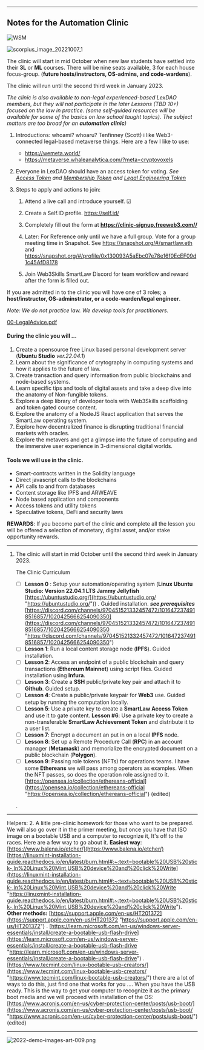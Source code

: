 -------------
Notes for the Automation Clinic
-------------

![WSM](https://user-images.githubusercontent.com/32429716/194555966-3ff70653-d55d-4abd-a099-c16bf28ab3b2.gif)



![scorpius_image_20221007_1](https://user-images.githubusercontent.com/32429716/194557032-3c300596-77a4-44d9-837c-c66627377907.png)

The clinic will start in mid October when new law students have settled into their **3L** or **ML** courses. There will be nine seats available, 3 for each house focus-group. (**future hosts/instructors, OS-admins, and code-wardens**). 

The clinic will run until the second third week in January 2023.
    
*The clinic is also available to non-legal experienced-based LexDAO members, but they will not participate in the later Lessons (TBD 10+) focused on the law in practice. (some self-guided resources will be available for some of the basics on law school taught topics). The subject matters are too broad for an **automation clinic**)*


1. Introductions: whoami? whoaru?
 Tenfinney (Scott) i like Web3-connected legal-based metaverse things. Here are a few I like to use:
    * https://wemeta.world/
    * https://metaverse.whaleanalytica.com/?meta=cryptovoxels


3. Everyone in LexDAO should have an access token for voting. *See [Access Token]((https://opensea.io/assets/matic/0xa77e11b845e31e2c24ddc004fb8f93759c097274/496925736968920592695302422083945832576479845996267831971701744113549326)) and [Membership Token]((https://opensea.io/assets/matic/0x9378f978c691f0247dd75f5efa4c77efb31b26c6/41)) and [Legal Engineering Token]((https://opensea.io/assets/ethereum/0x7106bb3faaa84fff35ed57405d24d47dea6df183/6))* 
4. Steps to apply and actions to join:
	1. Attend a live call and introduce yourself. ☑
	2. Create a Self.ID profile. https://self.id/
	3. Completely fill out the form at **https://clinic-signup.freeweb3.com//** 
	4. Later: For Reference only until we have a full group.  Vote for a group meeting time in Snapshot. See https://snapshot.org/#/smartlaw.eth and  https://snapshot.org/#/profile/0x130093A5aEbc07e78e16f0EcEF09d1c45AfD8178

	5. Join Web3Skills SmartLaw Discord for team workflow and reward after the form is filled out. 

If you are admitted in to the clinic you will have one of 3 roles; a **host/instructor, OS-adminstrator, or a code-warden/legal engineer**. 

*Note: We do not practice law. We develop tools for practitioners.*  

[00-LegalAdvice.pdf](https://github.com/wl-uiux/smartlaw-dashboard/files/9733975/00-LegalAdvice.pdf)


#### During the clinic you will ...
1. Create a opensource free Linux based personal development server (**Ubuntu Studio** *ver.22.04.1*)
2. Learn about the significance of crytography in computing systems and how it applies to the future of law.
3. Create transaction and query information from public blockchains and node-based systems.
4. Learn specific tips and tools of digital assets and take a deep dive into the anatomy of Non-fungible tokens.
5. Explore a deep library of developer tools with Web3Skills scaffolding and token gated course content.
6. Explore the anatomy of a  NodeJS React application that serves the SmartLaw operating system.
7. Explore how decentralized finance is disrupting traditional financial markets with oracles.
8. Explore the metavers and get a glimpse into the future of computing and the immersive user experience in 3-dimensional digital worlds. 



#### Tools we will use in the clinic.
* Smart-contracts written in the Solidity language
* Direct javascript calls to the blockchains
* API calls to and from databases
* Content storage like IPFS and ARWEAVE
* Node based application and components
* Access tokens and utility tokens
* Speculative tokens, DeFi and security laws


**REWARDS**: If you become part of the clinic and complete all the lesson you will be offered a selection of monetary, digital asset, and/or stake opportunity rewards.

---- 
1.  The clinic will start in mid October until the second third week in January 2023.
    
    The Clinic Curriculum
    
	 - [ ] **Lesson 0** : Setup your automation/operating system (**Linux Ubuntu Studio: Version 22.04.1 LTS Jammy Jellyfish** [https://ubuntustudio.org/](https://ubuntustudio.org/ "https://ubuntustudio.org/")) . Guided installation. _**see prerequisites**_ [https://discord.com/channels/970451521332457472/1016472374918516857/1020425666254090350](https://discord.com/channels/970451521332457472/1016472374918516857/1020425666254090350 "https://discord.com/channels/970451521332457472/1016472374918516857/1020425666254090350")  
	 - [ ] **Lesson 1**: Run a local content storage node (**IPFS**). Guided installation. 
	 - [ ] **Lesson 2**: Access an endpoint of a public blockchain and query transactions (**Ethereum Mainnet**) using script files. Guided installation using **Infura**. 
	 - [ ] **Lesson 3**: Create a **SSH** public/private key pair and attach it to **Github**. Guided setup. 
	 - [ ] **Lesson 4**: Create a public/private keypair for **Web3** use. Guided setup by running the computation locally. 
	 - [ ] **Lesson 5**: Use a private key to create a **SmartLaw Access Token** and use it to gate content. **Lesson #6**: Use a private key to create a non-transferable **SmartLaw Achievement Token** and distribute it to a user list. 
	 - [ ] **Lesson 7**: Encrypt a document an put in on a local **IPFS** node. 
	 - [ ] **Lesson 8**: Set up a Remote Procedure Call (**RPC**) in an account manager (**Metamask**) and memorialize the encrypted document on a public blockchain (**Polygon**). 
	 - [ ] **Lesson 9**: Passing role tokens (NFTs) for operations teams. I have some **Ethereans** we will pass among operators as examples. When the NFT passes, so does the operation role assigned to it. [https://opensea.io/collection/ethereans-official](https://opensea.io/collection/ethereans-official "https://opensea.io/collection/ethereans-official") (edited)
	 
	 .
---
Helpers: 
2.  A liitle pre-clinic homework for those who want to be prepared. We will also go over it in the primer meeting, but once you have that ISO image on a bootable USB and a computer to recognize it, It's off to the races. Here are a few way to go about it. **Easiest way**:
[https://www.balena.io/etcher/](https://www.balena.io/etcher/)
 [https://linuxmint-installation-guide.readthedocs.io/en/latest/burn.html#:~:text=bootable%20USB%20stick-,In%20Linux%20Mint,USB%20device%20and%20click%20Write](https://linuxmint-installation-guide.readthedocs.io/en/latest/burn.html#:~:text=bootable%20USB%20stick-,In%20Linux%20Mint,USB%20device%20and%20click%20Write "https://linuxmint-installation-guide.readthedocs.io/en/latest/burn.html#:~:text=bootable%20USB%20stick-,In%20Linux%20Mint,USB%20device%20and%20click%20Write"). **Other methods:** [https://support.apple.com/en-us/HT201372](https://support.apple.com/en-us/HT201372 "https://support.apple.com/en-us/HT201372") . [https://learn.microsoft.com/en-us/windows-server-essentials/install/create-a-bootable-usb-flash-drive](https://learn.microsoft.com/en-us/windows-server-essentials/install/create-a-bootable-usb-flash-drive "https://learn.microsoft.com/en-us/windows-server-essentials/install/create-a-bootable-usb-flash-drive") . [https://www.tecmint.com/linux-bootable-usb-creators/](https://www.tecmint.com/linux-bootable-usb-creators/ "https://www.tecmint.com/linux-bootable-usb-creators/") there are a lot of ways to do this, just find one that works for you .... When you have the USB ready. This is the way to get your computer to recognize it as the primary boot media and we will proceed with installation of the OS: [https://www.acronis.com/en-us/cyber-protection-center/posts/usb-boot/](https://www.acronis.com/en-us/cyber-protection-center/posts/usb-boot/ "https://www.acronis.com/en-us/cyber-protection-center/posts/usb-boot/") (edited)
    



---

![2022-demo-images-art-009.png](https://freeweb3.infura-ipfs.io/ipfs/QmNSPfxk74PMbAXmH5yZNu4ZeYLGoXwNXrERfT8Y4iZzxh/)


